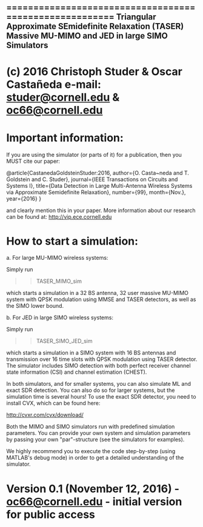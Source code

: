 =======================================================
Triangular Approximate SEmidefinite Relaxation (TASER) 
Massive MU-MIMO and JED in large SIMO Simulators
-------------------------------------------------------
(c) 2016 Christoph Studer & Oscar Castañeda
e-mail: studer@cornell.edu & oc66@cornell.edu
=======================================================

# Important information:

If you are using the simulator (or parts of it) for a publication, then you MUST cite our paper:

@article{CastanedaGoldsteinStuder:2016,
  author={O. Casta\~neda and T. Goldstein and C. Studer},
  journal={IEEE Transactions on Circuits and Systems I},
  title={Data Detection in Large Multi-Antenna Wireless Systems via Approximate Semidefinite Relaxation},
  number={99},
  month={Nov.},
  year={2016}
}

and clearly mention this in your paper. More information about our research can be found at: http://vip.ece.cornell.edu

# How to start a simulation:

a. For large MU-MIMO wireless systems:

Simply run  

>> TASER_MIMO_sim

which starts a simulation in a 32 BS antenna, 32 user massive MU-MIMO system with QPSK modulation using MMSE and TASER detectors, as well as the SIMO lower bound. 

b. For JED in large SIMO wireless systems:

Simply run  

>> TASER_SIMO_JED_sim

which starts a simulation in a SIMO system with 16 BS antennas and transmission over 16 time slots with QPSK modulation using TASER detector. The simulator includes SIMO detection with both perfect receiver channel state information (CSI) and channel estimation (CHEST). 

In both simulators, and for smaller systems, you can also simulate ML and exact SDR detection. You can also do so for larger systems, but the simulation time is several hours! To use the exact SDR detector, you need to install CVX, which can be found here: 

http://cvxr.com/cvx/download/

Both the MIMO and SIMO simulators run with predefined simulation parameters. You can provide your own system and simulation parameters by passing your own "par"-structure (see the simulators for examples). 

We highly recommend you to execute the code step-by-step (using MATLAB's debug mode) in order to get a detailed understanding of the simulator. 

# Version 0.1 (November 12, 2016) - oc66@cornell.edu - initial version for public access